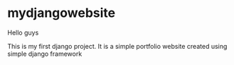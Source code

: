 # mydjangowebsite
Hello guys

This is my first django project. It is a simple portfolio website created using simple django framework
